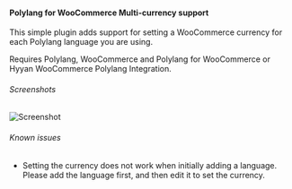 #### Polylang for WooCommerce Multi-currency support

This simple plugin adds support for setting a WooCommerce currency for each Polylang 
language you are using.

Requires Polylang, WooCommerce and Polylang for WooCommerce or Hyyan WooCommerce Polylang Integration.

###### Screenshots

![Screenshot](https://khromov.se/wp-content/uploads/2016/09/pl-wc.png)

###### Known issues

* Setting the currency does not work when initially adding a language. Please add 
the language first, and then edit it to set the currency.
